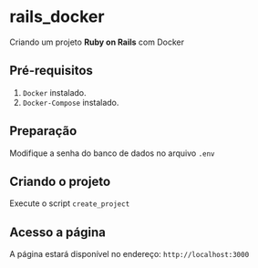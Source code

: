 # rails_docker
Criando um projeto **Ruby on Rails** com Docker

## Pré-requisitos
1. `Docker` instalado.
2. `Docker-Compose` instalado.

## Preparação
Modifique a senha do banco de dados no arquivo ``.env`` 

## Criando o projeto
Execute o script ``create_project``


## Acesso a página
A página estará disponível no endereço:
``http://localhost:3000``



